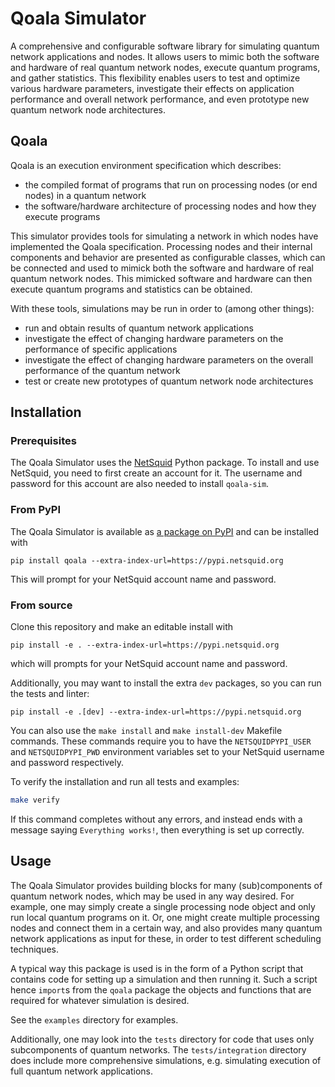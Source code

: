 # Qoala Simulator
A comprehensive and configurable software library for simulating quantum network applications and nodes. It allows users to mimic both the software and hardware of real quantum network nodes, execute quantum programs, and gather statistics. This flexibility enables users to test and optimize various hardware parameters, investigate their effects on application performance and overall network performance, and even prototype new quantum network node architectures.


## Qoala
Qoala is an execution environment specification which describes:
- the compiled format of programs that run on processing nodes (or end nodes) in a quantum network
- the software/hardware architecture of processing nodes and how they execute programs

This simulator provides tools for simulating a network in which nodes have implemented the Qoala specification.
Processing nodes and their internal components and behavior are presented as configurable classes, which can be
connected and used to mimick both the software and hardware of real quantum network nodes. This mimicked software
and hardware can then execute quantum programs and statistics can be obtained.

With these tools, simulations may be run in order to (among other things):
- run and obtain results of quantum network applications
- investigate the effect of changing hardware parameters on the performance of specific applications
- investigate the effect of changing hardware parameters on the overall performance of the quantum network
- test or create new prototypes of quantum network node architectures


## Installation

### Prerequisites
The Qoala Simulator uses the [NetSquid](https://netsquid.org/) Python package.
To install and use NetSquid, you need to first create an account for it.
The username and password for this account are also needed to install `qoala-sim`.

### From PyPI
The Qoala Simulator is available as [a package on PyPI](https://pypi.org/project/qoala/) and can be installed with
```
pip install qoala --extra-index-url=https://pypi.netsquid.org
```

This will prompt for your NetSquid account name and password.

### From source
Clone this repository and make an editable install with

```
pip install -e . --extra-index-url=https://pypi.netsquid.org
```
which will prompts for your NetSquid account name and password.

Additionally, you may want to install the extra `dev` packages, so you can run the tests and linter:

```
pip install -e .[dev] --extra-index-url=https://pypi.netsquid.org
```

You can also use the `make install` and `make install-dev` Makefile commands.
These commands require you to have the `NETSQUIDPYPI_USER` and
`NETSQUIDPYPI_PWD` environment variables set to your NetSquid username and password respectively.

To verify the installation and run all tests and examples:
```sh
make verify
```

If this command completes without any errors, and instead ends with a message saying `Everything works!`, then everything is set up correctly.

## Usage
The Qoala Simulator provides building blocks for many (sub)components of quantum network nodes, which may be used in any way desired.
For example, one may simply create a single processing node object and only run local quantum programs on it.
Or, one might create multiple processing nodes and connect them in a certain way, and also provides many quantum network applications as input
for these, in order to test different scheduling techniques.

A typical way this package is used is in the form of a Python script that contains code for setting up a simulation and then running it.
Such a script hence `import`s from the `qoala` package the objects and functions that are required for whatever simulation is desired.

See the `examples` directory for examples.

Additionally, one may look into the `tests` directory for code that uses only subcomponents of quantum networks.
The `tests/integration` directory does include more comprehensive simulations, e.g. simulating execution of full quantum network applications.
